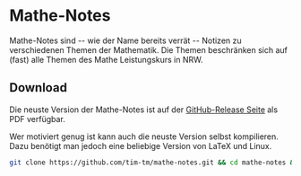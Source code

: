 # Mathe-Notes

Mathe-Notes sind -- wie der Name bereits verrät -- Notizen zu verschiedenen Themen der Mathematik.
Die Themen beschränken sich auf (fast) alle Themen des Mathe Leistungskurs in NRW.

## Download

Die neuste Version der Mathe-Notes ist auf der [GitHub-Release Seite](https://github.com/tim-tm/mathe-notes/releases) als PDF verfügbar.

Wer motiviert genug ist kann auch die neuste Version selbst kompilieren. Dazu benötigt man jedoch eine beliebige Version von LaTeX und Linux.
```sh
git clone https://github.com/tim-tm/mathe-notes.git && cd mathe-notes && ./build.sh
```
